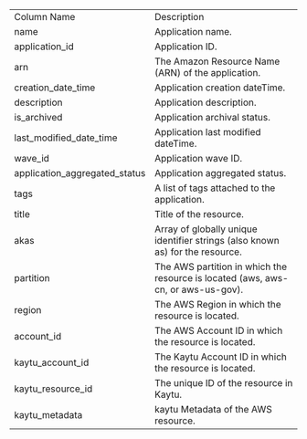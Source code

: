 <table>
	<tr><td>Column Name</td><td>Description</td></tr>
	<tr><td>name</td><td>Application name.</td></tr>
	<tr><td>application_id</td><td>Application ID.</td></tr>
	<tr><td>arn</td><td>The Amazon Resource Name (ARN) of the application.</td></tr>
	<tr><td>creation_date_time</td><td>Application creation dateTime.</td></tr>
	<tr><td>description</td><td>Application description.</td></tr>
	<tr><td>is_archived</td><td>Application archival status.</td></tr>
	<tr><td>last_modified_date_time</td><td>Application last modified dateTime.</td></tr>
	<tr><td>wave_id</td><td>Application wave ID.</td></tr>
	<tr><td>application_aggregated_status</td><td>Application aggregated status.</td></tr>
	<tr><td>tags</td><td>A list of tags attached to the application.</td></tr>
	<tr><td>title</td><td>Title of the resource.</td></tr>
	<tr><td>akas</td><td>Array of globally unique identifier strings (also known as) for the resource.</td></tr>
	<tr><td>partition</td><td>The AWS partition in which the resource is located (aws, aws-cn, or aws-us-gov).</td></tr>
	<tr><td>region</td><td>The AWS Region in which the resource is located.</td></tr>
	<tr><td>account_id</td><td>The AWS Account ID in which the resource is located.</td></tr>
	<tr><td>kaytu_account_id</td><td>The Kaytu Account ID in which the resource is located.</td></tr>
	<tr><td>kaytu_resource_id</td><td>The unique ID of the resource in Kaytu.</td></tr>
	<tr><td>kaytu_metadata</td><td>kaytu Metadata of the AWS resource.</td></tr>
</table>